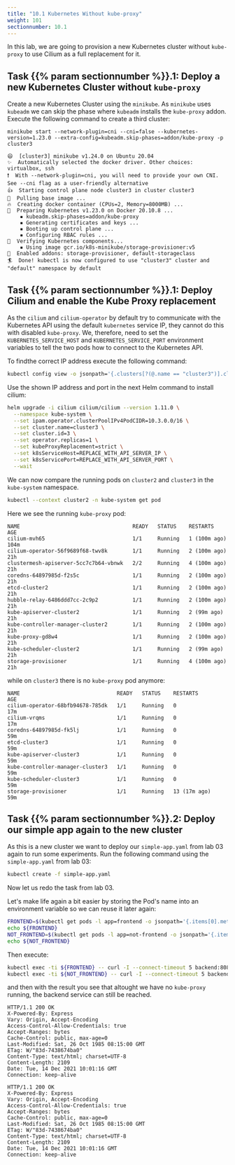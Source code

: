 ```yaml
---
title: "10.1 Kubernetes Without kube-proxy"
weight: 101
sectionnumber: 10.1
---
```


In this lab, we are going to provision a new Kubernetes cluster without `kube-proxy` to use Cilium as a full replacement for it.


## Task {{% param sectionnumber %}}.1: Deploy a new Kubernetes Cluster without `kube-proxy`


Create a new Kubernetes Cluster using the `minikube`. As `minikube` uses `kubeadm` we can skip the phase where `kubeadm` installs the `kube-proxy` addon. Execute the following command to create a third cluster:

```
minikube start --network-plugin=cni --cni=false --kubernetes-version=1.23.0 --extra-config=kubeadm.skip-phases=addon/kube-proxy -p cluster3
```

```
😄  [cluster3] minikube v1.24.0 on Ubuntu 20.04
✨  Automatically selected the docker driver. Other choices: virtualbox, ssh
❗  With --network-plugin=cni, you will need to provide your own CNI. See --cni flag as a user-friendly alternative
👍  Starting control plane node cluster3 in cluster cluster3
🚜  Pulling base image ...
🔥  Creating docker container (CPUs=2, Memory=8000MB) ...
🐳  Preparing Kubernetes v1.23.0 on Docker 20.10.8 ...
    ▪ kubeadm.skip-phases=addon/kube-proxy
    ▪ Generating certificates and keys ...
    ▪ Booting up control plane ...
    ▪ Configuring RBAC rules ...
🔎  Verifying Kubernetes components...
    ▪ Using image gcr.io/k8s-minikube/storage-provisioner:v5
🌟  Enabled addons: storage-provisioner, default-storageclass
🏄  Done! kubectl is now configured to use "cluster3" cluster and "default" namespace by default
```


## Task {{% param sectionnumber %}}.1: Deploy Cilium and enable the Kube Proxy replacement

As the `cilium` and `cilium-operator` by default try to communicate with the Kubernetes API using the default `kubernetes` service IP, they cannot do this with disabled `kube-proxy`. We, therefore, need to set the `KUBERNETES_SERVICE_HOST` and `KUBERNETES_SERVICE_PORT` environment variables to tell the two pods how to connect to the Kubernetes API.

To findthe correct IP address execute the following command:

```bash
kubectl config view -o jsonpath='{.clusters[?(@.name == "cluster3")].cluster.server}'
```

Use the shown IP address and port in the next Helm command to install cilium:

```bash
helm upgrade -i cilium cilium/cilium --version 1.11.0 \
  --namespace kube-system \
  --set ipam.operator.clusterPoolIPv4PodCIDR=10.3.0.0/16 \
  --set cluster.name=cluster3 \
  --set cluster.id=3 \
  --set operator.replicas=1 \
  --set kubeProxyReplacement=strict \
  --set k8sServiceHost=REPLACE_WITH_API_SERVER_IP \
  --set k8sServicePort=REPLACE_WITH_API_SERVER_PORT \
  --wait
```

We can now compare the running pods on `cluster2` and `cluster3` in the `kube-system` namespace.

```bash
kubectl --context cluster2 -n kube-system get pod
```

Here we see the running `kube-proxy` pod:

```
NAME                                    READY   STATUS    RESTARTS       AGE
cilium-mvh65                            1/1     Running   1 (100m ago)   104m
cilium-operator-56f9689f68-twv8k        1/1     Running   2 (100m ago)   21h
clustermesh-apiserver-5cc7c7b64-vbnwk   2/2     Running   4 (100m ago)   21h
coredns-64897985d-f2s5c                 1/1     Running   2 (100m ago)   21h
etcd-cluster2                           1/1     Running   2 (100m ago)   21h
hubble-relay-6486ddd7cc-2c9p2           1/1     Running   2 (100m ago)   21h
kube-apiserver-cluster2                 1/1     Running   2 (99m ago)    21h
kube-controller-manager-cluster2        1/1     Running   2 (100m ago)   21h
kube-proxy-gd8w4                        1/1     Running   2 (100m ago)   21h
kube-scheduler-cluster2                 1/1     Running   2 (99m ago)    21h
storage-provisioner                     1/1     Running   4 (100m ago)   21h

```

while on `cluster3` there is no `kube-proxy` pod anymore:

```
NAME                               READY   STATUS    RESTARTS       AGE
cilium-operator-68bfb94678-785dk   1/1     Running   0              17m
cilium-vrqms                       1/1     Running   0              17m
coredns-64897985d-fk5lj            1/1     Running   0              59m
etcd-cluster3                      1/1     Running   0              59m
kube-apiserver-cluster3            1/1     Running   0              59m
kube-controller-manager-cluster3   1/1     Running   0              59m
kube-scheduler-cluster3            1/1     Running   0              59m
storage-provisioner                1/1     Running   13 (17m ago)   59m
```


## Task {{% param sectionnumber %}}.2: Deploy our simple app again to the new cluster

As this is a new cluster we want to deploy our `simple-app.yaml` from lab 03 again to run some experiments. Run the following command using the `simple-app.yaml` from lab 03:

```bash
kubectl create -f simple-app.yaml
```

Now let us redo the task from lab 03.

Let's make life again a bit easier by storing the Pod's name into an environment variable so we can reuse it later again:

```bash
FRONTEND=$(kubectl get pods -l app=frontend -o jsonpath='{.items[0].metadata.name}')
echo ${FRONTEND}
NOT_FRONTEND=$(kubectl get pods -l app=not-frontend -o jsonpath='{.items[0].metadata.name}')
echo ${NOT_FRONTEND}
```

Then execute:

```bash
kubectl exec -ti ${FRONTEND} -- curl -I --connect-timeout 5 backend:8080
kubectl exec -ti ${NOT_FRONTEND} -- curl -I --connect-timeout 5 backend:8080
```
and then with the result you see that altought we have no `kube-proxy` running, the backend service can still be reached.

```
HTTP/1.1 200 OK
X-Powered-By: Express
Vary: Origin, Accept-Encoding
Access-Control-Allow-Credentials: true
Accept-Ranges: bytes
Cache-Control: public, max-age=0
Last-Modified: Sat, 26 Oct 1985 08:15:00 GMT
ETag: W/"83d-7438674ba0"
Content-Type: text/html; charset=UTF-8
Content-Length: 2109
Date: Tue, 14 Dec 2021 10:01:16 GMT
Connection: keep-alive

HTTP/1.1 200 OK
X-Powered-By: Express
Vary: Origin, Accept-Encoding
Access-Control-Allow-Credentials: true
Accept-Ranges: bytes
Cache-Control: public, max-age=0
Last-Modified: Sat, 26 Oct 1985 08:15:00 GMT
ETag: W/"83d-7438674ba0"
Content-Type: text/html; charset=UTF-8
Content-Length: 2109
Date: Tue, 14 Dec 2021 10:01:16 GMT
Connection: keep-alive
```
